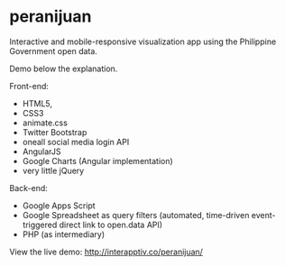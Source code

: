 peranijuan
==========
Interactive and mobile-responsive visualization app using the Philippine Government open data. 

Demo below the explanation.

Front-end:

- HTML5,
- CSS3
- animate.css
- Twitter Bootstrap
- oneall social media login API
- AngularJS 
- Google Charts (Angular implementation)
- very little jQuery

Back-end:

- Google Apps Script
- Google Spreadsheet as query filters (automated, time-driven event-triggered direct link to open.data API)
- PHP (as intermediary)

View the live demo: http://interapptiv.co/peranijuan/
